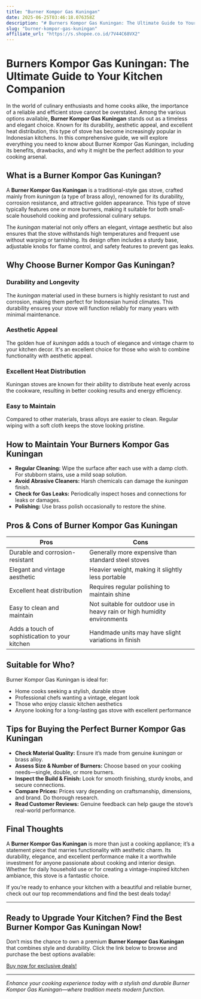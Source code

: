```yaml
---
title: "Burner Kompor Gas Kuningan"
date: 2025-06-25T03:46:18.076358Z
description: "# Burners Kompor Gas Kuningan: The Ultimate Guide to Your Kitchen Companion..."
slug: "burner-kompor-gas-kuningan"
affiliate_url: "https://s.shopee.co.id/7V44C68VX2"
---
```

# Burners Kompor Gas Kuningan: The Ultimate Guide to Your Kitchen Companion

In the world of culinary enthusiasts and home cooks alike, the importance of a reliable and efficient stove cannot be overstated. Among the various options available, **Burner Kompor Gas Kuningan** stands out as a timeless and elegant choice. Known for its durability, aesthetic appeal, and excellent heat distribution, this type of stove has become increasingly popular in Indonesian kitchens. In this comprehensive guide, we will explore everything you need to know about Burner Kompor Gas Kuningan, including its benefits, drawbacks, and why it might be the perfect addition to your cooking arsenal.

## What is a Burner Kompor Gas Kuningan?

A **Burner Kompor Gas Kuningan** is a traditional-style gas stove, crafted mainly from *kuningan* (a type of brass alloy), renowned for its durability, corrosion resistance, and attractive golden appearance. This type of stove typically features one or more burners, making it suitable for both small-scale household cooking and professional culinary setups.

The *kuningan* material not only offers an elegant, vintage aesthetic but also ensures that the stove withstands high temperatures and frequent use without warping or tarnishing. Its design often includes a sturdy base, adjustable knobs for flame control, and safety features to prevent gas leaks.

## Why Choose Burner Kompor Gas Kuningan?

### Durability and Longevity

The *kuningan* material used in these burners is highly resistant to rust and corrosion, making them perfect for Indonesian humid climates. This durability ensures your stove will function reliably for many years with minimal maintenance.

### Aesthetic Appeal

The golden hue of *kuningan* adds a touch of elegance and vintage charm to your kitchen decor. It's an excellent choice for those who wish to combine functionality with aesthetic appeal.

### Excellent Heat Distribution

Kuningan stoves are known for their ability to distribute heat evenly across the cookware, resulting in better cooking results and energy efficiency.

### Easy to Maintain

Compared to other materials, brass alloys are easier to clean. Regular wiping with a soft cloth keeps the stove looking pristine.

## How to Maintain Your Burners Kompor Gas Kuningan

- **Regular Cleaning:** Wipe the surface after each use with a damp cloth. For stubborn stains, use a mild soap solution.
- **Avoid Abrasive Cleaners:** Harsh chemicals can damage the *kuningan* finish.
- **Check for Gas Leaks:** Periodically inspect hoses and connections for leaks or damages.
- **Polishing:** Use brass polish occasionally to restore the shine.

## Pros & Cons of Burner Kompor Gas Kuningan

| **Pros** | **Cons** |
| --- | --- |
| Durable and corrosion-resistant | Generally more expensive than standard steel stoves |
| Elegant and vintage aesthetic | Heavier weight, making it slightly less portable |
| Excellent heat distribution | Requires regular polishing to maintain shine |
| Easy to clean and maintain | Not suitable for outdoor use in heavy rain or high humidity environments |
| Adds a touch of sophistication to your kitchen | Handmade units may have slight variations in finish |

## Suitable for Who?

Burner Kompor Gas Kuningan is ideal for:

- Home cooks seeking a stylish, durable stove
- Professional chefs wanting a vintage, elegant look
- Those who enjoy classic kitchen aesthetics
- Anyone looking for a long-lasting gas stove with excellent performance

## Tips for Buying the Perfect Burner Kompor Gas Kuningan

- **Check Material Quality:** Ensure it’s made from genuine *kuningan* or brass alloy.
- **Assess Size & Number of Burners:** Choose based on your cooking needs—single, double, or more burners.
- **Inspect the Build & Finish:** Look for smooth finishing, sturdy knobs, and secure connections.
- **Compare Prices:** Prices vary depending on craftsmanship, dimensions, and brand. Do thorough research.
- **Read Customer Reviews:** Genuine feedback can help gauge the stove’s real-world performance.

## Final Thoughts

A **Burner Kompor Gas Kuningan** is more than just a cooking appliance; it’s a statement piece that marries functionality with aesthetic charm. Its durability, elegance, and excellent performance make it a worthwhile investment for anyone passionate about cooking and interior design. Whether for daily household use or for creating a vintage-inspired kitchen ambiance, this stove is a fantastic choice.

If you’re ready to enhance your kitchen with a beautiful and reliable burner, check out our top recommendations and find the best deals today!

---

## Ready to Upgrade Your Kitchen? Find the Best Burner Kompor Gas Kuningan Now!

Don’t miss the chance to own a premium **Burner Kompor Gas Kuningan** that combines style and durability. Click the link below to browse and purchase the best options available:

[Buy now for exclusive deals!](https://s.shopee.co.id/7V44C68VX2)

---

*Enhance your cooking experience today with a stylish and durable Burner Kompor Gas Kuningan—where tradition meets modern function.*